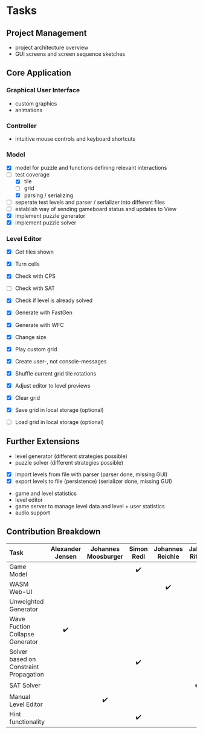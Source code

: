 
# Tasks

## Project Management

* project architecture overview
* GUI screens and screen sequence sketches

## Core Application

### Graphical User Interface

* custom graphics
* animations

### Controller

* intuitive mouse controls and keyboard shortcuts

### Model

- [X] model for puzzle and functions defining relevant interactions
- [ ] test coverage
    - [X] tile
    - [ ] grid
    - [X] parsing / serializing
- [ ] seperate test levels and parser / serializer into different files
- [ ] establish way of sending gameboard status and updates to View
- [X] implement puzzle generator
- [X] implement puzzle solver

### Level Editor
- [x] Get tiles shown
- [x] Turn cells
- [x] Check with CPS
- [ ] Check with SAT
- [x] Check if level is already solved
- [x] Generate with FastGen
- [x] Generate with WFC
- [x] Change size
- [x] Play custom grid
- [x] Create user-, not console-messages
- [x] Shuffle current grid tile rotations
- [x] Adjust editor to level previews
- [x] Clear grid


- [x] Save grid in local storage (optional)
- [ ] Load grid in local storage (optional)

## Further Extensions

* level generator (different strategies possible)
* puzzle solver (different strategies possible)
- [x] import levels from file with parser (parser done, missing GUI)
- [x] export levels to file (persistence) (serializer done, missing GUI)
* game and level statistics
* level editor
* game server to manage level data and level + user statistics
* audio support

## Contribution Breakdown

| Task                                   | Alexander Jensen   | Johannes Moosburger | Simon Redl         | Johannes Reichle   | Jakob Ritter       |
|:---------------------------------------|:------------------:|:-------------------:|:------------------:|:------------------:|:------------------:|
| Game Model                             |                    |                     | :heavy_check_mark: |                    |                    |
| WASM Web-UI                            |                    |                     |                    | :heavy_check_mark: |                    |
| Unweighted Generator                   |                    |                     |                    |                    |                    |
| Wave Fuction Collapse Generator        | :heavy_check_mark: |                     |                    |                    |                    |
| Solver based on Constraint Propagation |                    |                     | :heavy_check_mark: |                    |                    |
| SAT Solver                             |                    |                     |                    |                    | :heavy_check_mark: |
| Manual Level Editor                    |                    | :heavy_check_mark:  |                    |                    |                    |
| Hint functionality                     |                    |                     | :heavy_check_mark: |                    |                    |
